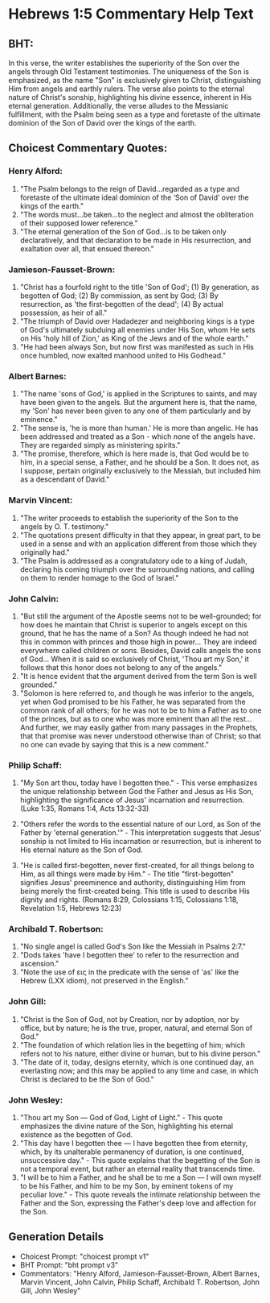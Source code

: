 # Hebrews 1:5 Commentary Help Text

## BHT:
In this verse, the writer establishes the superiority of the Son over the angels through Old Testament testimonies. The uniqueness of the Son is emphasized, as the name "Son" is exclusively given to Christ, distinguishing Him from angels and earthly rulers. The verse also points to the eternal nature of Christ's sonship, highlighting his divine essence, inherent in His eternal generation. Additionally, the verse alludes to the Messianic fulfillment, with the Psalm being seen as a type and foretaste of the ultimate dominion of the Son of David over the kings of the earth.

## Choicest Commentary Quotes:
### Henry Alford:
1. "The Psalm belongs to the reign of David...regarded as a type and foretaste of the ultimate ideal dominion of the ‘Son of David’ over the kings of the earth."
2. "The words must...be taken...to the neglect and almost the obliteration of their supposed lower reference."
3. "The eternal generation of the Son of God...is to be taken only declaratively, and that declaration to be made in His resurrection, and exaltation over all, that ensued thereon."

### Jamieson-Fausset-Brown:
1. "Christ has a fourfold right to the title 'Son of God'; (1) By generation, as begotten of God; (2) By commission, as sent by God; (3) By resurrection, as 'the first-begotten of the dead'; (4) By actual possession, as heir of all." 
2. "The triumph of David over Hadadezer and neighboring kings is a type of God's ultimately subduing all enemies under His Son, whom He sets on His 'holy hill of Zion,' as King of the Jews and of the whole earth."
3. "He had been always Son, but now first was manifested as such in His once humbled, now exalted manhood united to His Godhead."


### Albert Barnes:
1. "The name 'sons of God,' is applied in the Scriptures to saints, and may have been given to the angels. But the argument here is, that the name, my 'Son' has never been given to any one of them particularly and by eminence."
2. "The sense is, 'he is more than human.' He is more than angelic. He has been addressed and treated as a Son - which none of the angels have. They are regarded simply as ministering spirits."
3. "The promise, therefore, which is here made is, that God would be to him, in a special sense, a Father, and he should be a Son. It does not, as I suppose, pertain originally exclusively to the Messiah, but included him as a descendant of David."

### Marvin Vincent:
1. "The writer proceeds to establish the superiority of the Son to the angels by O. T. testimony."
2. "The quotations present difficulty in that they appear, in great part, to be used in a sense and with an application different from those which they originally had."
3. "The Psalm is addressed as a congratulatory ode to a king of Judah, declaring his coming triumph over the surrounding nations, and calling on them to render homage to the God of Israel."

### John Calvin:
1. "But still the argument of the Apostle seems not to be well-grounded; for how does he maintain that Christ is superior to angels except on this ground, that he has the name of a Son? As though indeed he had not this in common with princes and those high in power... They are indeed everywhere called children or sons. Besides, David calls angels the sons of God... When it is said so exclusively of Christ, 'Thou art my Son,' it follows that this honor does not belong to any of the angels."
2. "It is hence evident that the argument derived from the term Son is well grounded."
3. "Solomon is here referred to, and though he was inferior to the angels, yet when God promised to be his Father, he was separated from the common rank of all others; for he was not to be to him a Father as to one of the princes, but as to one who was more eminent than all the rest... And further, we may easily gather from many passages in the Prophets, that that promise was never understood otherwise than of Christ; so that no one can evade by saying that this is a new comment."

### Philip Schaff:
1. "My Son art thou, today have I begotten thee." - This verse emphasizes the unique relationship between God the Father and Jesus as His Son, highlighting the significance of Jesus' incarnation and resurrection. (Luke 1:35, Romans 1:4, Acts 13:32-33)

2. "Others refer the words to the essential nature of our Lord, as Son of the Father by 'eternal generation.'" - This interpretation suggests that Jesus' sonship is not limited to His incarnation or resurrection, but is inherent to His eternal nature as the Son of God.

3. "He is called first-begotten, never first-created, for all things belong to Him, as all things were made by Him." - The title "first-begotten" signifies Jesus' preeminence and authority, distinguishing Him from being merely the first-created being. This title is used to describe His dignity and rights. (Romans 8:29, Colossians 1:15, Colossians 1:18, Revelation 1:5, Hebrews 12:23)

### Archibald T. Robertson:
1. "No single angel is called God's Son like the Messiah in Psalms 2:7."
2. "Dods takes 'have I begotten thee' to refer to the resurrection and ascension."
3. "Note the use of εις in the predicate with the sense of 'as' like the Hebrew (LXX idiom), not preserved in the English."

### John Gill:
1. "Christ is the Son of God, not by Creation, nor by adoption, nor by office, but by nature; he is the true, proper, natural, and eternal Son of God."
2. "The foundation of which relation lies in the begetting of him; which refers not to his nature, either divine or human, but to his divine person."
3. "The date of it, today, designs eternity, which is one continued day, an everlasting now; and this may be applied to any time and case, in which Christ is declared to be the Son of God."

### John Wesley:
1. "Thou art my Son — God of God, Light of Light." - This quote emphasizes the divine nature of the Son, highlighting his eternal existence as the begotten of God.
2. "This day have I begotten thee — I have begotten thee from eternity, which, by its unalterable permanency of duration, is one continued, unsuccessive day." - This quote explains that the begetting of the Son is not a temporal event, but rather an eternal reality that transcends time.
3. "I will be to him a Father, and he shall be to me a Son — I will own myself to be his Father, and him to be my Son, by eminent tokens of my peculiar love." - This quote reveals the intimate relationship between the Father and the Son, expressing the Father's deep love and affection for the Son.


## Generation Details
- Choicest Prompt: "choicest prompt v1"
- BHT Prompt: "bht prompt v3"
- Commentators: "Henry Alford, Jamieson-Fausset-Brown, Albert Barnes, Marvin Vincent, John Calvin, Philip Schaff, Archibald T. Robertson, John Gill, John Wesley"
